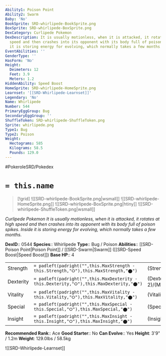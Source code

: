 ```yaml
---
Ability1: Poison Point
Ability2: Swarm
Baby: 'No'
BookSprite: SRD-whirlipede-BookSprite.png
BoxSprite: SRD-whirlipede-BoxSprite.png
DexCategory: Curlipede Pokemon
DexDescription: It is usually motionless, when it is attacked, it rotates at high
  speed and then crashes into its opponent with its body full of poison spikes. Inside
  it is storing energy for evolving, which normally takes a few months.
EventAbilities: ''
GenderType: ''
HasForm: 'No'
Height:
  Deimeters: 12
  Feet: 3.9
  Meters: 1.2
HiddenAbility: Speed Boost
HomeSprite: SRD-whirlipede-HomeSprite.png
Learnset: '[[SRD-Whirlipede-Learnset]]'
Legendary: 'No'
Name: Whirlipede
Number: 544
PrimaryEggGroup: Bug
SecondaryEggGroup: ''
ShuffleToken: SRD-whirlipede-ShuffleToken.png
Sprite: whirlipede.png
Type1: Bug
Type2: Poison
Weight:
  Hectograms: 585
  Kilograms: 58.5
  Pounds: 129.0
---
```


#PokeroleSRD/Pokedex

# `= this.name`

> [!grid]
> ![[SRD-whirlipede-BookSprite.png|wsmall]]
> ![[SRD-whirlipede-HomeSprite.png]]
> ![[SRD-whirlipede-BoxSprite.png|htiny]]
> ![[SRD-whirlipede-ShuffleToken.png|wsmall]]


*Curlipede Pokemon*
*It is usually motionless, when it is attacked, it rotates at high speed and then crashes into its opponent with its body full of poison spikes. Inside it is storing energy for evolving, which normally takes a few months.*

**DexID**:: 0544
**Species**:: Whirlipede
**Type**:: Bug / Poison
**Abilities**:: [[SRD-Poison Point|Poison Point]] / [[SRD-Swarm|Swarm]] ([[SRD-Speed Boost|Speed Boost]])
**Base HP**:: 4

|           |                                                                                        |                                          |
| --------- | -------------------------------------------------------------------------------------- | ---------------------------------------- |
| Strength  | `= padleft(padright("",this.MaxStrength - this.Strength,"⭘"),this.MaxStrength,"⬤")`    | (Strength::2)/(MaxStrength::4)   |
| Dexterity | `= padleft(padright("",this.MaxDexterity - this.Dexterity,"⭘"),this.MaxDexterity,"⬤")` | (Dexterity:: 2)/(MaxDexterity::4) |
| Vitality  | `= padleft(padright("",this.MaxVitality - this.Vitality,"⭘"),this.MaxVitality,"⬤")`    | (Vitality::3)/(MaxVitality::6)   |
| Special   | `= padleft(padright("",this.MaxSpecial - this.Special,"⭘"),this.MaxSpecial,"⬤")`       | (Special::1)/(MaxSpecial::3)     |
| Insight   | `= padleft(padright("",this.MaxInsight - this.Insight,"⭘"),this.MaxInsight,"⬤")`       | (Insight::2)/(MaxInsight::5)     |


**Recommended Rank**:: Ace
**Good Starter**:: No
**Can Evolve**:: Yes
**Height**: 3'9" / 1.2m
**Weight**: 129.0lbs / 58.5kg

![[SRD-Whirlipede-Learnset]]